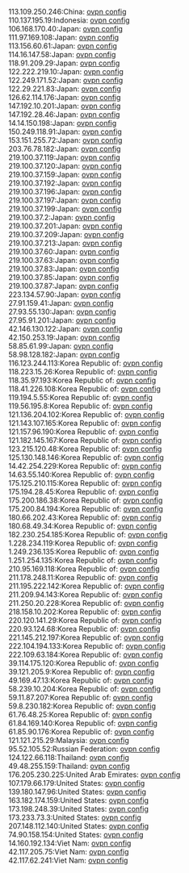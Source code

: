 113.109.250.246:China: [ovpn config](vpn/113_109_250_246.ovpn)  
110.137.195.19:Indonesia: [ovpn config](vpn/110_137_195_19.ovpn)  
106.168.170.40:Japan: [ovpn config](vpn/106_168_170_40.ovpn)  
111.97.169.108:Japan: [ovpn config](vpn/111_97_169_108.ovpn)  
113.156.60.61:Japan: [ovpn config](vpn/113_156_60_61.ovpn)  
114.16.147.58:Japan: [ovpn config](vpn/114_16_147_58.ovpn)  
118.91.209.29:Japan: [ovpn config](vpn/118_91_209_29.ovpn)  
122.222.219.10:Japan: [ovpn config](vpn/122_222_219_10.ovpn)  
122.249.171.52:Japan: [ovpn config](vpn/122_249_171_52.ovpn)  
122.29.221.83:Japan: [ovpn config](vpn/122_29_221_83.ovpn)  
126.62.114.176:Japan: [ovpn config](vpn/126_62_114_176.ovpn)  
147.192.10.201:Japan: [ovpn config](vpn/147_192_10_201.ovpn)  
147.192.28.46:Japan: [ovpn config](vpn/147_192_28_46.ovpn)  
14.14.150.198:Japan: [ovpn config](vpn/14_14_150_198.ovpn)  
150.249.118.91:Japan: [ovpn config](vpn/150_249_118_91.ovpn)  
153.151.255.72:Japan: [ovpn config](vpn/153_151_255_72.ovpn)  
203.76.78.182:Japan: [ovpn config](vpn/203_76_78_182.ovpn)  
219.100.37.119:Japan: [ovpn config](vpn/219_100_37_119.ovpn)  
219.100.37.120:Japan: [ovpn config](vpn/219_100_37_120.ovpn)  
219.100.37.159:Japan: [ovpn config](vpn/219_100_37_159.ovpn)  
219.100.37.192:Japan: [ovpn config](vpn/219_100_37_192.ovpn)  
219.100.37.196:Japan: [ovpn config](vpn/219_100_37_196.ovpn)  
219.100.37.197:Japan: [ovpn config](vpn/219_100_37_197.ovpn)  
219.100.37.199:Japan: [ovpn config](vpn/219_100_37_199.ovpn)  
219.100.37.2:Japan: [ovpn config](vpn/219_100_37_2.ovpn)  
219.100.37.201:Japan: [ovpn config](vpn/219_100_37_201.ovpn)  
219.100.37.209:Japan: [ovpn config](vpn/219_100_37_209.ovpn)  
219.100.37.213:Japan: [ovpn config](vpn/219_100_37_213.ovpn)  
219.100.37.60:Japan: [ovpn config](vpn/219_100_37_60.ovpn)  
219.100.37.63:Japan: [ovpn config](vpn/219_100_37_63.ovpn)  
219.100.37.83:Japan: [ovpn config](vpn/219_100_37_83.ovpn)  
219.100.37.85:Japan: [ovpn config](vpn/219_100_37_85.ovpn)  
219.100.37.87:Japan: [ovpn config](vpn/219_100_37_87.ovpn)  
223.134.57.90:Japan: [ovpn config](vpn/223_134_57_90.ovpn)  
27.91.159.41:Japan: [ovpn config](vpn/27_91_159_41.ovpn)  
27.93.55.130:Japan: [ovpn config](vpn/27_93_55_130.ovpn)  
27.95.91.201:Japan: [ovpn config](vpn/27_95_91_201.ovpn)  
42.146.130.122:Japan: [ovpn config](vpn/42_146_130_122.ovpn)  
42.150.253.19:Japan: [ovpn config](vpn/42_150_253_19.ovpn)  
58.85.61.99:Japan: [ovpn config](vpn/58_85_61_99.ovpn)  
58.98.128.182:Japan: [ovpn config](vpn/58_98_128_182.ovpn)  
116.123.244.113:Korea Republic of: [ovpn config](vpn/116_123_244_113.ovpn)  
118.223.15.26:Korea Republic of: [ovpn config](vpn/118_223_15_26.ovpn)  
118.35.97.193:Korea Republic of: [ovpn config](vpn/118_35_97_193.ovpn)  
118.41.226.108:Korea Republic of: [ovpn config](vpn/118_41_226_108.ovpn)  
119.194.5.55:Korea Republic of: [ovpn config](vpn/119_194_5_55.ovpn)  
119.56.195.8:Korea Republic of: [ovpn config](vpn/119_56_195_8.ovpn)  
121.136.204.102:Korea Republic of: [ovpn config](vpn/121_136_204_102.ovpn)  
121.143.107.165:Korea Republic of: [ovpn config](vpn/121_143_107_165.ovpn)  
121.157.96.190:Korea Republic of: [ovpn config](vpn/121_157_96_190.ovpn)  
121.182.145.167:Korea Republic of: [ovpn config](vpn/121_182_145_167.ovpn)  
123.215.120.48:Korea Republic of: [ovpn config](vpn/123_215_120_48.ovpn)  
125.130.148.146:Korea Republic of: [ovpn config](vpn/125_130_148_146.ovpn)  
14.42.254.229:Korea Republic of: [ovpn config](vpn/14_42_254_229.ovpn)  
14.63.55.140:Korea Republic of: [ovpn config](vpn/14_63_55_140.ovpn)  
175.125.210.115:Korea Republic of: [ovpn config](vpn/175_125_210_115.ovpn)  
175.194.28.45:Korea Republic of: [ovpn config](vpn/175_194_28_45.ovpn)  
175.200.186.38:Korea Republic of: [ovpn config](vpn/175_200_186_38.ovpn)  
175.200.84.194:Korea Republic of: [ovpn config](vpn/175_200_84_194.ovpn)  
180.66.202.43:Korea Republic of: [ovpn config](vpn/180_66_202_43.ovpn)  
180.68.49.34:Korea Republic of: [ovpn config](vpn/180_68_49_34.ovpn)  
182.230.254.185:Korea Republic of: [ovpn config](vpn/182_230_254_185.ovpn)  
1.228.234.119:Korea Republic of: [ovpn config](vpn/1_228_234_119.ovpn)  
1.249.236.135:Korea Republic of: [ovpn config](vpn/1_249_236_135.ovpn)  
1.251.254.135:Korea Republic of: [ovpn config](vpn/1_251_254_135.ovpn)  
210.95.169.118:Korea Republic of: [ovpn config](vpn/210_95_169_118.ovpn)  
211.178.248.11:Korea Republic of: [ovpn config](vpn/211_178_248_11.ovpn)  
211.195.222.142:Korea Republic of: [ovpn config](vpn/211_195_222_142.ovpn)  
211.209.94.143:Korea Republic of: [ovpn config](vpn/211_209_94_143.ovpn)  
211.250.20.228:Korea Republic of: [ovpn config](vpn/211_250_20_228.ovpn)  
218.158.10.202:Korea Republic of: [ovpn config](vpn/218_158_10_202.ovpn)  
220.120.141.29:Korea Republic of: [ovpn config](vpn/220_120_141_29.ovpn)  
220.93.124.68:Korea Republic of: [ovpn config](vpn/220_93_124_68.ovpn)  
221.145.212.197:Korea Republic of: [ovpn config](vpn/221_145_212_197.ovpn)  
222.104.194.133:Korea Republic of: [ovpn config](vpn/222_104_194_133.ovpn)  
222.109.63.184:Korea Republic of: [ovpn config](vpn/222_109_63_184.ovpn)  
39.114.175.120:Korea Republic of: [ovpn config](vpn/39_114_175_120.ovpn)  
39.121.205.9:Korea Republic of: [ovpn config](vpn/39_121_205_9.ovpn)  
49.169.47.13:Korea Republic of: [ovpn config](vpn/49_169_47_13.ovpn)  
58.239.10.204:Korea Republic of: [ovpn config](vpn/58_239_10_204.ovpn)  
59.11.87.207:Korea Republic of: [ovpn config](vpn/59_11_87_207.ovpn)  
59.8.230.182:Korea Republic of: [ovpn config](vpn/59_8_230_182.ovpn)  
61.76.48.25:Korea Republic of: [ovpn config](vpn/61_76_48_25.ovpn)  
61.84.169.140:Korea Republic of: [ovpn config](vpn/61_84_169_140.ovpn)  
61.85.90.176:Korea Republic of: [ovpn config](vpn/61_85_90_176.ovpn)  
121.121.215.29:Malaysia: [ovpn config](vpn/121_121_215_29.ovpn)  
95.52.105.52:Russian Federation: [ovpn config](vpn/95_52_105_52.ovpn)  
124.122.66.118:Thailand: [ovpn config](vpn/124_122_66_118.ovpn)  
49.48.255.159:Thailand: [ovpn config](vpn/49_48_255_159.ovpn)  
176.205.230.225:United Arab Emirates: [ovpn config](vpn/176_205_230_225.ovpn)  
107.179.66.179:United States: [ovpn config](vpn/107_179_66_179.ovpn)  
139.180.147.96:United States: [ovpn config](vpn/139_180_147_96.ovpn)  
163.182.174.159:United States: [ovpn config](vpn/163_182_174_159.ovpn)  
173.198.248.39:United States: [ovpn config](vpn/173_198_248_39.ovpn)  
173.233.73.3:United States: [ovpn config](vpn/173_233_73_3.ovpn)  
207.148.112.140:United States: [ovpn config](vpn/207_148_112_140.ovpn)  
74.90.158.154:United States: [ovpn config](vpn/74_90_158_154.ovpn)  
14.160.192.134:Viet Nam: [ovpn config](vpn/14_160_192_134.ovpn)  
42.117.205.75:Viet Nam: [ovpn config](vpn/42_117_205_75.ovpn)  
42.117.62.241:Viet Nam: [ovpn config](vpn/42_117_62_241.ovpn)  
